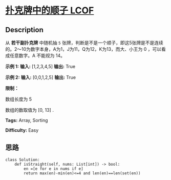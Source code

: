 # [扑克牌中的顺子  LCOF][title]

## Description

从 **若干副扑克牌** 中随机抽 `5`
张牌，判断是不是一个顺子，即这5张牌是不是连续的。2～10为数字本身，A为1，J为11，Q为12，K为13，而大、小王为 0 ，可以看成任意数字。A
不能视为 14。



**示例  1:**
            **输入:** [1,2,3,4,5]    **输出:** True



**示例  2:**
            **输入:** [0,0,1,2,5]    **输出:** True



**限制：**

数组长度为 5

数组的数取值为 [0, 13] .


**Tags:** Array, Sorting

**Difficulty:** Easy

## 思路

``` python3
class Solution:
    def isStraight(self, nums: List[int]) -> bool:
        en =[e for e in nums if e]
        return max(en)-min(en)<=4 and len(en)==len(set(en))
```

[title]: https://leetcode-cn.com/problems/bu-ke-pai-zhong-de-shun-zi-lcof
